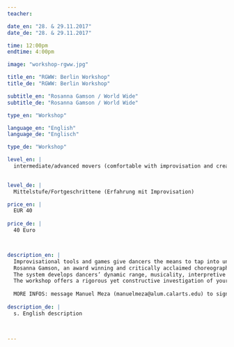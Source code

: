 ```yaml
---
teacher: 

date_en: "28. & 29.11.2017"
date_de: "28. & 29.11.2017"

time: 12:00pm
endtime: 4:00pm

image: "workshop-rgww.jpg"

title_en: "RGWW: Berlin Workshop"
title_de: "RGWW: Berlin Workshop"

subtitle_en: "Rosanna Gamson / World Wide"
subtitle_de: "Rosanna Gamson / World Wide"

type_en: "Workshop"

language_en: "English"
language_de: "Englisch"

type_de: "Workshop"

level_en: |
  intermediate/advanced movers (comfortable with improvisation and creating movement)

  
level_de: |
  Mittelstufe/Fortgeschrittene (Erfahrung mit Improvisation)

price_en: |
  EUR 40 
  
price_de: |
  40 Euro 



description_en: |
  Improvisational tools and games give dancers the means to tap into undiscovered possibilities within the body. Allowing the mind to enter a "dream" like state of mind; movement can pass through without inhibitions and habits blocking the path. 
  Rosanna Gamson, an award winning and critically acclaimed choreographer based in Los Angeles, teaches her improvisational game system in a 2 day workshop hosted at URBANRAUM. 
  The system develops dancers’ dynamic range, musicality, interpretive skills and ability to enter deeply into choreography as an interpretive artist, and gives choreographers a new toolkit for movement invention and new compositional strategies. 
  The workshop offers a rigorous yet constructive investigation of your physicality and your imagination.
  
  MORE INFOS: message Manuel Meza (manuelmeza@alum.calarts.edu) to signup and to follow up with any questions.
  
description_de: |
  s. English description

 
  
---
```



